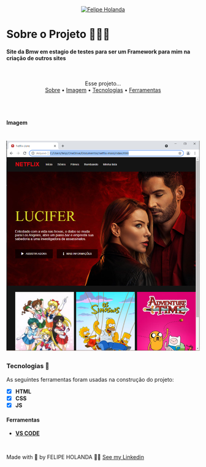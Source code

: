 <p align="center">
   <a href="https://www.linkedin.com/in/felipe-holanda-de-freitas-3a91281a2/">
      <img alt="Felipe Holanda" src="https://img.shields.io/badge/-Felipe Holanda-blue?style=flat&logo=Linkedin&logoColor=bluee" />
   </a>
</p>

# Sobre o Projeto 👨🏻‍💻

<h4>Site da Bmw em estagio de testes para ser um Framework para mim na criação de outros sites</h4>

<br>

<p align="center">Esse projeto...<br>
<a href="#Sobre o Projeto">Sobre</a> •
<a href="#Imagem">Imagem</a> •
<a href="#Tecnologias">Tecnologias</a> •
<a href="#Ferramentas">Ferramentas</a>
</p>

<br>
<br>

#### Imagem

<h1 aling="center">
   <img alt="Readme" title="Readme" src="img/site.png" />
</h1>

  ### Tecnologias 🚀

  As seguintes ferramentas foram usadas na construção do projeto:

  - [x] **HTML**
  - [x] **CSS**
  - [x] **JS**

  #### Ferramentas

  - [**VS CODE**](https://code.visualstudio.com/)

<br>

  Made with 💜 by FELIPE HOLANDA 👋🏻 [See my Linkedin](https://www.linkedin.com/in/felipe-holanda-de-freitas-3a91281a2/)

